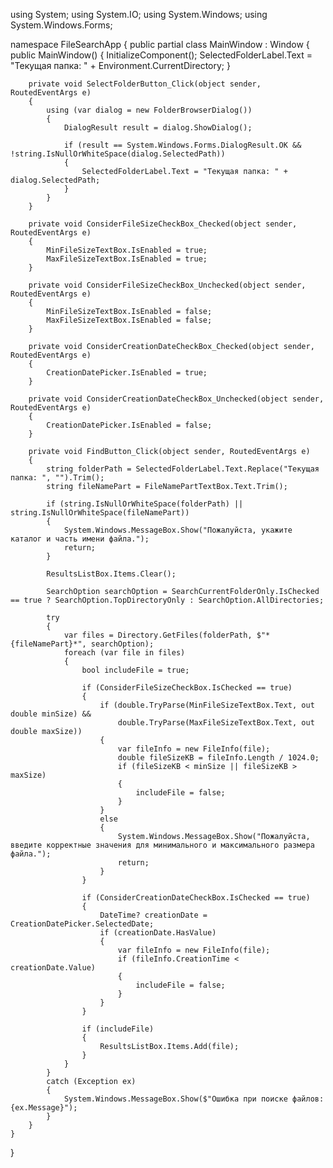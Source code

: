 using System;
using System.IO;
using System.Windows;
using System.Windows.Forms;

namespace FileSearchApp
{
    public partial class MainWindow : Window
    {
        public MainWindow()
        {
            InitializeComponent();
            SelectedFolderLabel.Text = "Текущая папка: " + Environment.CurrentDirectory;
        }

        private void SelectFolderButton_Click(object sender, RoutedEventArgs e)
        {
            using (var dialog = new FolderBrowserDialog())
            {
                DialogResult result = dialog.ShowDialog();

                if (result == System.Windows.Forms.DialogResult.OK && !string.IsNullOrWhiteSpace(dialog.SelectedPath))
                {
                    SelectedFolderLabel.Text = "Текущая папка: " + dialog.SelectedPath;
                }
            }
        }

        private void ConsiderFileSizeCheckBox_Checked(object sender, RoutedEventArgs e)
        {
            MinFileSizeTextBox.IsEnabled = true;
            MaxFileSizeTextBox.IsEnabled = true;
        }

        private void ConsiderFileSizeCheckBox_Unchecked(object sender, RoutedEventArgs e)
        {
            MinFileSizeTextBox.IsEnabled = false;
            MaxFileSizeTextBox.IsEnabled = false;
        }

        private void ConsiderCreationDateCheckBox_Checked(object sender, RoutedEventArgs e)
        {
            CreationDatePicker.IsEnabled = true;
        }

        private void ConsiderCreationDateCheckBox_Unchecked(object sender, RoutedEventArgs e)
        {
            CreationDatePicker.IsEnabled = false;
        }

        private void FindButton_Click(object sender, RoutedEventArgs e)
        {
            string folderPath = SelectedFolderLabel.Text.Replace("Текущая папка: ", "").Trim();
            string fileNamePart = FileNamePartTextBox.Text.Trim();

            if (string.IsNullOrWhiteSpace(folderPath) || string.IsNullOrWhiteSpace(fileNamePart))
            {
                System.Windows.MessageBox.Show("Пожалуйста, укажите каталог и часть имени файла.");
                return;
            }

            ResultsListBox.Items.Clear();

            SearchOption searchOption = SearchCurrentFolderOnly.IsChecked == true ? SearchOption.TopDirectoryOnly : SearchOption.AllDirectories;

            try
            {
                var files = Directory.GetFiles(folderPath, $"*{fileNamePart}*", searchOption);
                foreach (var file in files)
                {
                    bool includeFile = true;

                    if (ConsiderFileSizeCheckBox.IsChecked == true)
                    {
                        if (double.TryParse(MinFileSizeTextBox.Text, out double minSize) &&
                            double.TryParse(MaxFileSizeTextBox.Text, out double maxSize))
                        {
                            var fileInfo = new FileInfo(file);
                            double fileSizeKB = fileInfo.Length / 1024.0;
                            if (fileSizeKB < minSize || fileSizeKB > maxSize)
                            {
                                includeFile = false;
                            }
                        }
                        else
                        {
                            System.Windows.MessageBox.Show("Пожалуйста, введите корректные значения для минимального и максимального размера файла.");
                            return;
                        }
                    }

                    if (ConsiderCreationDateCheckBox.IsChecked == true)
                    {
                        DateTime? creationDate = CreationDatePicker.SelectedDate;
                        if (creationDate.HasValue)
                        {
                            var fileInfo = new FileInfo(file);
                            if (fileInfo.CreationTime < creationDate.Value)
                            {
                                includeFile = false;
                            }
                        }
                    }

                    if (includeFile)
                    {
                        ResultsListBox.Items.Add(file);
                    }
                }
            }
            catch (Exception ex)
            {
                System.Windows.MessageBox.Show($"Ошибка при поиске файлов: {ex.Message}");
            }
        }
    }
}
